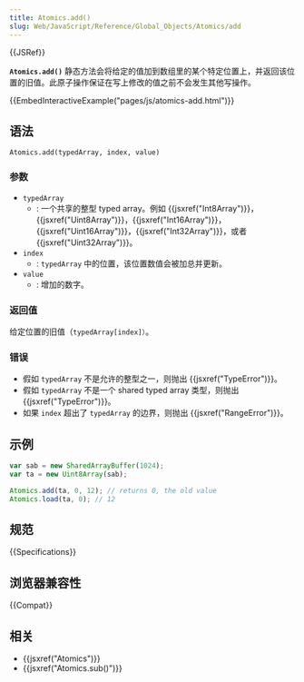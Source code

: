 ```yaml
---
title: Atomics.add()
slug: Web/JavaScript/Reference/Global_Objects/Atomics/add
---
```


{{JSRef}}

**`Atomics.add()`** 静态方法会将给定的值加到数组里的某个特定位置上，并返回该位置的旧值。此原子操作保证在写上修改的值之前不会发生其他写操作。

{{EmbedInteractiveExample("pages/js/atomics-add.html")}}

## 语法

```plain
Atomics.add(typedArray, index, value)
```

### 参数

- `typedArray`
  - : 一个共享的整型 typed array。例如 {{jsxref("Int8Array")}}，{{jsxref("Uint8Array")}}，{{jsxref("Int16Array")}}，{{jsxref("Uint16Array")}}，{{jsxref("Int32Array")}}，或者 {{jsxref("Uint32Array")}}。
- `index`
  - : `typedArray` 中的位置，该位置数值会被加总并更新。
- `value`
  - : 增加的数字。

### 返回值

给定位置的旧值（`typedArray[index]）`。

### 错误

- 假如 `typedArray` 不是允许的整型之一，则抛出 {{jsxref("TypeError")}}。
- 假如 `typedArray` 不是一个 shared typed array 类型，则抛出 {{jsxref("TypeError")}}。
- 如果 `index` 超出了 `typedArray` 的边界，则抛出 {{jsxref("RangeError")}}。

## 示例

```js
var sab = new SharedArrayBuffer(1024);
var ta = new Uint8Array(sab);

Atomics.add(ta, 0, 12); // returns 0, the old value
Atomics.load(ta, 0); // 12
```

## 规范

{{Specifications}}

## 浏览器兼容性

{{Compat}}

## 相关

- {{jsxref("Atomics")}}
- {{jsxref("Atomics.sub()")}}
